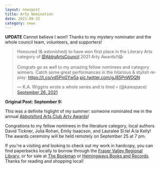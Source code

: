 ```yaml
---
layout: newspost
title: Arty Nomination
date: 2021-09-25
category: news
---
```

**UPDATE** Cannot believe I won!! Thanks to my mystery nominator and the whole council team, volunteers, and supporters!

<blockquote class="twitter-tweet" data-theme="dark"><p lang="en" dir="ltr">Honoured (&amp; astonished) to have won first place in the Literary Arts category of <a href="https://twitter.com/AbbyArtsCouncil?ref_src=twsrc%5Etfw">@AbbyArtsCouncil</a> 2021 Arty Awards!!😱<br><br>Congrats go as well to my amazing fellow nominees and category winners. Catch some great performances in the hilarious &amp; stylish replay: <a href="https://t.co/vd5PnGYw5a">https://t.co/vd5PnGYw5a</a> <a href="https://t.co/gJ85PnWDQN">pic.twitter.com/gJ85PnWDQN</a></p>&mdash; K.A. Wiggins wrote a whole series and is tired 💀 (@kaiespace) <a href="https://twitter.com/kaiespace/status/1441964628683026432?ref_src=twsrc%5Etfw">September 26, 2021</a></blockquote> <script async src="https://platform.twitter.com/widgets.js" charset="utf-8"></script>

**Original Post: September 9:**

This was a definite higlight of my summer: someone nominated me in the annual [Abbotsford Arts Club Arty Awards](https://abbotsfordartscouncil.com/arty-awards-2/)!

Congrations to my fellow nominees in the literature category, local authors David Tickner, Julia Rohan, Emily Isaacson, and Lauralee Sí:tel Á:la Kelly! The awards ceremony will be held remotely on September 25 at 7 pm.

If you're a visiting and looking to check out my work in hardcopy, you can find paperbacks locally to borrow through the [Fraser Valley Regional Library](https://fvrl.bibliocommons.com/item/show/1776036021), or for sale at [The Bookman](https://www.bookman.ca/) or [Hemingways Books and Records](http://www.hemibooks.com/). Thanks for reading and shopping local!
